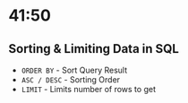 # 41:50

## Sorting & Limiting Data in SQL

- `ORDER BY` - Sort Query Result
- `ASC / DESC` - Sorting Order
- `LIMIT` - Limits number of rows to get




